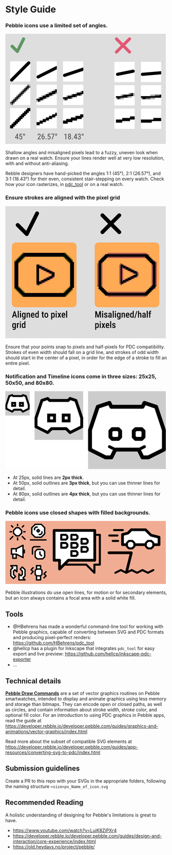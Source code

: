 # Style Guide

### Pebble icons use a **limited set of angles.**
![](./github-images/angle%20limits.png)

Shallow angles and misaligned pixels lead to a fuzzy, uneven look when drawn on a real watch. Ensure your lines render well at very low resolution, with and without anti-aliasing.

Rebble designers have hand-picked the angles 1:1 (45°), 2:1 (26.57°), and 3:1 (18.43°) for their even, consistent stair-stepping on every watch. Check how your icon rasterizes, in [pdc_tool](https://github.com/HBehrens/pdc_tool) or on a real watch.

### Ensure strokes are aligned with the pixel grid
![](./github-images/pixel%20alignment.png)

Ensure that your points snap to pixels and half-pixels for PDC compatibility. Strokes of even width should fall on a grid line, and strokes of odd width should start in the center of a pixel, in order for the edge of a stroke to fill an entire pixel.

### Notification and Timeline icons come in three sizes: **25x25, 50x50,** and **80x80**.
![](./github-images/Three%20sizes.png)
 
- At 25px, solid lines are **2px thick**.
- At 50px, solid outlines are **3px thick**, but you can use thinner lines for detail.
- At 80px, solid outlines are **4px thick**, but you can use thinner lines for detail.

### Pebble icons use **closed shapes** with **filled backgrounds**.
![](./github-images/closed%20shapes%20solid%20fill.png)

Pebble illustrations do use open lines, for motion or for secondary elements, but an icon always contains a focal area with a solid white fill.

## Tools
- @HBehrens has made a wonderful command-line tool for working with Pebble graphics, capable of converting between SVG and PDC formats and producing pixel-perfect renders: https://github.com/HBehrens/pdc_tool
- @hellcp has a plugin for Inkscape that integrates `pdc_tool` for easy export and live preview: https://github.com/hellcp/inkscape-pdc-exporter
- ...

## Technical details
**[Pebble Draw Commands](https://developer.rebble.io/developer.pebble.com/docs/c/Graphics/Draw_Commands/index.html)** are a set of vector graphics routines on Pebble smartwatches, intended to display and animate graphics using less memory and storage than bitmaps. They can encode open or closed paths, as well as circles, and contain information about stroke width, stroke color, and optional fill color. For an introduction to using PDC graphics in Pebble apps, read the guide at https://developer.rebble.io/developer.pebble.com/guides/graphics-and-animations/vector-graphics/index.html

Read more about the subset of compatible SVG elements at https://developer.rebble.io/developer.pebble.com/guides/app-resources/converting-svg-to-pdc/index.html

## Submission guidelines
Create a PR to this repo with your SVGs in the appropriate folders, following the naming structure `<size>px_Name_of_icon.svg`

## Recommended Reading
A holistic understanding of designing for Pebble's limitations is great to have.
- https://www.youtube.com/watch?v=LuiK8ZiPXr4
- https://developer.rebble.io/developer.pebble.com/guides/design-and-interaction/core-experience/index.html
- https://old.heydays.no/project/pebble/
